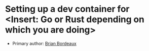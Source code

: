 # Setting up a dev container for <Insert: Go or Rust depending on which you are doing>

* Primary author: [Brian Bordeaux](https://YourGitHubProfileLink)

